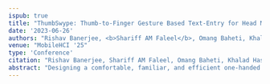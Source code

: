 ```yaml
---
ispub: true
title: "ThumbSwype: Thumb-to-Finger Gesture Based Text-Entry for Head Mounted Displays"
date: '2023-06-26'
authors: "Rishav Banerjee, <b>Shariff AM Faleel</b>, Omang Baheti, Khalad Hasan, Pourang Irani"
venue: "MobileHCI '25"
type: 'Conference'
citation: "Rishav Banerjee, Shariff AM Faleel, Omang Baheti, Khalad Hasan, and Pourang Irani. 2025. “ThumbSwype: Thumb-to-Finger Gesture Based Text-Entry for Head Mounted Displays”, Accepted at Graphics Interface 2025."
abstract: "Designing a comfortable, familiar, and efficient one-handed text entry method for Head-Mounted Displays (HMDs) remains a significant challenge. Existing midair typing systems induce fatigue, while novel techniques often demand extensive training or sacrifice input efficiency. Consequently, we introduce ThumbSwype, a novel thumb-to-finger text entry technique that adapts smartphone swipe typing for HMDs. Users see the traditional QWERTY keyboard overlaid on their index, middle, and ring fingers, allowing them to perform swipe gestures with their thumb to type words. In an evaluation study (N=16), participants achieved a mean of 14.52 words per minute (WPM), which is 63.8% of their smartphone swipe-typing performance, with a peak average of 20.2 WPM. We compare ThumbSwype’s performance with related work, and discuss directions for future improvement."
---
```


